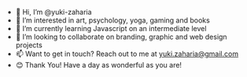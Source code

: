 - 👋 Hi, I’m @yuki-zaharia
- 👀 I’m interested in art, psychology, yoga, gaming and books
- 🌱 I’m currently learning Javascript on an intermediate level
- 💞️ I’m looking to collaborate on branding, graphic and web design projects
- 📫 Want to get in touch? Reach out to me at yuki.zaharia@gmail.com
- 😊 Thank You! Have a day as wonderful as you are!

<!---
yuki-zaharia/yuki-zaharia is a ✨ special ✨ repository because its `README.md` (this file) appears on your GitHub profile.
You can click the Preview link to take a look at your changes.
--->
